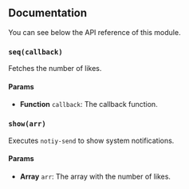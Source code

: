 ## Documentation

You can see below the API reference of this module.

### `seq(callback)`
Fetches the number of likes.

#### Params

- **Function** `callback`: The callback function.

### `show(arr)`
Executes `notiy-send` to show system notifications.

#### Params

- **Array** `arr`: The array with the number of likes.

